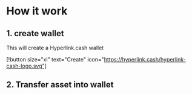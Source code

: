 # How it work
## 1. create wallet
This will create a Hyperlink.cash wallet

[!button size="xl" text="Create" icon="https://hyperlink.cash/hyperlink-cash-logo.svg"]

## 2. Transfer asset into wallet
